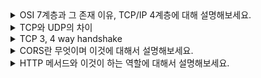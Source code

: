 
<details><summary>OSI 7계층과 그 존재 이유, TCP/IP 4계층에 대해 설명해보세요.</summary>
<p>

```html
- ksundong

OSI 7계층은 네트워크 통신을 구성하는 요소들 7개의 계층으로 표준화 한 것입니다.
이렇게 표준화하는 것의 장점은 통신이 일어나는 과정을 단계별로 파악할 수 있어,
문제가 발생하면 해당 문제를 해결하기 용이해집니다.

실제로 우리가 대부분 사용하는 네트워크는 TCP/IP 4계층입니다. 통신에 실제로 사용되는 계층이고
1,2 계층이 1계층, 5, 6, 7계층이 4계층으로 운영됩니다.
```

**OSI (Open System Interconnection)**

: 개방 시스템 상호 연결, 계층화된 구조

- OSI 모델의 목적
    1. 기본적인 하드웨어 또는 소프트웨어의 변경 없이 서로 다른 시스템간 개방 통신
    2. 안전하게 상호 연결이 가능한 네트워크 구조를 이해하고 설계하기 위한 모델

- OSI 7계층
    
    7 - application (응용)
    
    6 - presentation (표현)
    
    5 - session (세션)
    
    4 - transport (전송) : TCP와 UDP가 대표적인 통신 프로토콜
    
    3 - network (네트워크) : IP 주소, 라우터 장비와 연관
    
    2 - data link (데이터 링크) : MAC 주소, 스위치, 브릿지 장비와 연관
    
    1 - physical (물리) : 0/1의 전기 신호 전송/수신, 리피터 장비와 연관
    
    | 1, 2, 3 | 네트워크 지원 계층 | 하나의 장치에서 다른 장치로 전송되는 데이터의 물리적인 면을 처리 | 
    | --- | --- | --- | 
    | 4 | 전송 계층 | 네트워크 지원 계층과 사용자 지원 계층을 서로 연결 |
    | 5, 6, 7 | 사용자 지원 계층 | 관련 없는 소프트웨어 시스템간의 상호 운용성 제공 |
    
    data가 상위에서 하위 계층으로 내려가면서 header가 추가되고,
    
    하위에서 상위 계층으로 올라가면서 header가 삭제된다.
    

**TCP/IP (Transmission Control Protocol/Internet Protocol)**

: 전세계에서 가장 일반적으로 사용되는 프로토콜 세트 중 하나

컴퓨터 사이의 통신 표준 및 네트워크의 라우팅 및 상호연결에 대한 자세한 규칙을 지정

- TCP/IP 4계층
    
    : OSI 참조 모델을 기반으로 상업적이고 실무적으로 이용될 수 있도록 단순화된 모형
    
    4 - application (응용) : 응용 프로그램간 데이터를 교환하기 위해 사용되는 프로토콜
    
    3 - transport (전송) : 통신 노드 간의 연결 제어 및 자료 송수신
    
    2 - internet (인터넷) : 네트워크상 최종 목적지까지의 연결성 제공
    
    1 - network access (네트워크 액세스) : 물리적으로 데이터가 네트워크를 통해 어떻게 전송되는지 정의하고 장비간 데이터 전송
    
    | TCP/IP 4계층 | 역할 | 데이터 단위 | 전송 주소 | 예시 | 장비 | 
    | --- | --- | --- | --- | --- | --- |
    | 4(OSI 5, 6, 7) | 응용프로그램 간의 데이터 송수신 | Data/Message | - | 파일 전송, 이메일, FTP, HTTP, SSH, Telnet, DNS, SMTP 등 | - |
    | 3 (OSI 4) | 호스트 간의 자료 송수신 | Segment | port | TCP, UDP, RTP, RTCP 등 | 게이트웨이 |
    | 2 (OSI 3) | 데이터 전송을 위한 논리적 주소 지정 및 경로 지정 | Packet | IP | IP, ARP, ICMP, RARP, OSPF | 라우터 |
    | 1 (OSI 1, 2) | 실제 데이터 프레임을 송수신 | Frame | MAC | Ethernet, PPP, Token Ring 등 | 브릿지, 스위치 |

**+ 네트워킹 장비**

| 장비 | Layer | 역할 | 
| --- | --- | --- | 
| Repeater (리피터) | 1계층(physical) | 물리계층 상에서 세그먼트를 연결하여 연장. 전기신호 재생 및 증폭 장치(중계기) |
| Hub (허브) | 1계층(physical) | 네트워크 장비끼리 연결. 일종의 멀티포트 repeater 역할. 다양한 기기들로부터 오는 전기신호들을 받아서 증폭시키고 다른 기기로 뿌림 |
| Bridge (브리지) | 2계층(data link) | 패킷을 분석하여 다른 네트워크로 전송할 수 있는지 결정. 링크계층 네트워크를 결합시켜 LAN을 확장. 하나의 네트워크망 안에서 서로 다른 LAN 연결 |
| Switch (스위치) | 2계층(data link) | 목적지의 MAC 주소를 가지고 있는 포트에 프레임을 전송. 다양한 계층에서 동작 가능 |
| Router (라우터) | 3계층(network) | 패킷이 목적지까지 가기 위한 경로 설정. 패킷의 헤더에서 목적지 IP주소를 확인하고 네트워크 망으로 전송 |
| Gateway (게이트웨이) | 7계층(application) | 다른 네트워크로 들어가는 입구. 서로 다른 네트워크망 연결. 서로 다른 네트워크상의 통신 프로토콜 적절히 변환 |

+L2, L3, … 스위치 정리하기


- 참고자료
    
    [https://www.ibm.com/docs/ko/aix/7.1?topic=management-transmission-control-protocolinternet-protocol](https://www.ibm.com/docs/ko/aix/7.1?topic=management-transmission-control-protocolinternet-protocol)
    
    : IBM - TCP/IP
    
    [https://velog.io/@jehjong/개발자-인터뷰-TCPIP-4계층](https://velog.io/@jehjong/%EA%B0%9C%EB%B0%9C%EC%9E%90-%EC%9D%B8%ED%84%B0%EB%B7%B0-TCPIP-4%EA%B3%84%EC%B8%B5)
    
    : jehjong - [개발자 인터뷰] TCP/IP 4계층
    
    [http://www.ktword.co.kr/test/view/view.php?m_temp1=4842](http://www.ktword.co.kr/test/view/view.php?m_temp1=4842)
    
    : kt - 네트워킹 장비 (리피터, 허브, 스위치, 브릿지, 라우터)
    
    [https://siahn95.tistory.com/entry/Network장비-Hub허브-Bridge브릿지-Switch스위치-Router라우터-Gateway게이트웨이란](https://siahn95.tistory.com/entry/Network%EC%9E%A5%EB%B9%84-Hub%ED%97%88%EB%B8%8C-Bridge%EB%B8%8C%EB%A6%BF%EC%A7%80-Switch%EC%8A%A4%EC%9C%84%EC%B9%98-Router%EB%9D%BC%EC%9A%B0%ED%84%B0-Gateway%EA%B2%8C%EC%9D%B4%ED%8A%B8%EC%9B%A8%EC%9D%B4%EB%9E%80)
    
    : [Network][장비] Hub(허브), Bridge(브릿지), Switch(스위치), Router(라우터), Gateway(게이트웨이)란?
    
    [https://velog.io/@kimyeji203/네트워크-OSI-7계층-네트워크-장비-스위치-종류](https://velog.io/@kimyeji203/%EB%84%A4%ED%8A%B8%EC%9B%8C%ED%81%AC-OSI-7%EA%B3%84%EC%B8%B5-%EB%84%A4%ED%8A%B8%EC%9B%8C%ED%81%AC-%EC%9E%A5%EB%B9%84-%EC%8A%A4%EC%9C%84%EC%B9%98-%EC%A2%85%EB%A5%98)
    
    : kimyeji203 - [네트워크] OSI 7계층 - 네트워크 장비, 스위치 종류
    

.

</details>


<details><summary>TCP와 UDP의 차이</summary>
<p>



</details>


<details><summary>TCP 3, 4 way handshake</summary>
<p>



</details>


<details><summary>CORS란 무엇이며 이것에 대해서 설명해보세요.</summary>
<p>

```html
- ksundong

CORS는 웹개발을 하다가 흔히 만날 수 있는 이슈입니다.
대개는 프론트엔드 개발시에 로컬에서 API 서버에 요청을 보낼 때 흔하게 발생합니다.

서로 다른 도메인간에 자원을 공유하는 것을 뜻합니다.
대부분의 브라우저에서는 이를 기본적으로 차단하며, 서버측에서 헤더를 통해서 사용가능한 자원을 알려줍니다.

preflight request는 실제 요청을 보내도 안전한지 판단하기 위해 사전에 보내는 요청입니다.
OPTIONS 메서드로 요청하며 CORS를 허용하는지 확인합니다.
CORS가 허용된 웹서버라면 사용 가능한 리소스를 헤더에 담아 응답합니다.
```

**SOP (Same Origin Policy)**

: 동일 출처 정책

다른 출처의 리소스를 사용하는 것을 제한하는 보안 매커니즘

두 개의 URL이 존재할 때,

출처 = 프로토콜, 포트(지정된 경우), 호스트(도메인 주소)가 동일한 경우 두 URL의 Origin이 같다.

요청 헤더에 포함되는 값

```html
origin: 어디서 요청을 했는지 서버에 알려주는 주소
access-control-request-method : 실제 요청이 보낼 HTTP 메서드
access-control-request-headers : 실제 요청에 포함된 header
```

응답 헤더에 포함되는 값

```html
access-control-allow-origin : 서버가 허용하는 출처
access-control-allow-methods : 서버가 허용하는 HTTP 메서드 리스트
access-control-allow-headers : 서버가 허용하는 header 리스트
access-control-max-age : 프리 플라이트 요청의 응답을 캐시에 저장하는 시간
```

**CORS (Cross-Origin Resource Sharing)**

: 교차 출처 리소스 공유

다른 출처에서 자원을 요청할 수 있도록 허용하는 구조
    

- 다른 출처에서 자원을 요청하는 방법 3가지
    1. Simple Request : 단순 요청
        
        바로 서버에 요청
        
        1. GET, POST, HEAD 요청만 가능
        2. access-control-allow-origin은 어떤 요청을 허용할지 결정
        3. 허용되는 Header와 Content-Type이 정해져 있음
    2. Preflight Request : 사전 요청
        
        먼저 OPTIONS 메소드를 사용해 HTTP 요청을 다른 출처 리소스로 전송하여
        
        실제 요청이 안전한지(요청 가능 여부) 확인
        
        1. 웹브라우저에서 XMLHttpRequest를 특정 URL로 요청하기 전에 HTTP OPTIONS 호출
        2. 서버는 해당 URL에 접근할 수 있는 Origin URL과 HTTP 메소드 반환
    3. Credential Request : 인증 요청
        
        쿠키, 인증 헤더, TLS 클라이언트 인증서 등의 신용정보와 함께 요청
    

- CORS 해결 방법
    1. 프론트 프록시 서버 설정
    2. 직접 헤더 설정
    3. 스프링부트 cross-origin 설정


- 참고자료
    
    [https://dongwooklee96.github.io/post/2021/03/23/sopsame-origin-policy-란-무엇일까.html](https://dongwooklee96.github.io/post/2021/03/23/sopsame-origin-policy-%EB%9E%80-%EB%AC%B4%EC%97%87%EC%9D%BC%EA%B9%8C.html)
    
    : 이동욱 - SOP(Same-origin policy) 란 무엇일까?
    
    [https://velog.io/@frankle97/CORS란](https://velog.io/@frankle97/CORS%EB%9E%80)
    
    : frankle97 - CORS란
    
    [https://escapefromcoding.tistory.com/724](https://escapefromcoding.tistory.com/724)
    
    : 코동이 - CORS란 무엇인가? (코드 예시 포함)
    
    [https://fomaios.tistory.com/entry/Network-CORS란-feat-보안HTTP](https://fomaios.tistory.com/entry/Network-CORS%EB%9E%80-feat-%EB%B3%B4%EC%95%88HTTP)
    
    : Fomagran - CORS란? (디테일한 설명)
    

.

</details>


<details><summary>HTTP 메서드와 이것이 하는 역할에 대해서 설명해보세요.</summary>
<p>

```html
- ksundong

보통 REST API를 설계했다면 이해할 수 있을정도로 설명하면 되는 것 같습니다.

OPTIONS, HEAD, TRACE의 존재에 대해서는 알아만 둡시다. 특히 TRACE는 몰라도 되는 것 같습니다.
OPTIONS는 해당 uri에 대해 서버가 허용하는 메서드를 확인할 때 사용합니다.
HEAD는 GET과 비슷하나 header만 가져옵니다.

- GET 요청은 서버에 존재하는 데이터를 요청하는 것입니다.
  CRUD로 따지면 R입니다.
- POST 요청은 서버에 데이터를 생성하는 것을 요청합니다.
  CRUD로 따지면 C입니다.
- PUT 요청은 서버에 존재하는 데이터를 수정하거나 존재하지 않으면 생성합니다.
  CRUD로 따지면 C,U입니다.
- DELETE 요청은 서버에 데이터를 제거할 것을 요청합니다. 존재하지 않아도 동일하게 동작합니다.
  CRUD로 따지면 D입니다.
- PATCH 요청은 서버에 존재하는 데이터를 일부 수정합니다.
  CRUD로 따지면 U입니다.

더 나아가서 불필요한 메서드는 허용하지 않고 필요한 메서드만 허용하는 Whitelist 방식으로 관리합시다.
자세한 내용은 HTTP Method 취약점에 대해 검색합시다.
```

**HTTP (HyperText Transfer Protocol)**

:  HyperText(인터넷 상에서 전개되는 텍스트)를 전달하기 위한 프로토콜

TCP/IP를 기본 통신 프로토콜로 사용

- Request(요청) & Response(응답)
    
    ![Untitled](https://s3-us-west-2.amazonaws.com/secure.notion-static.com/a5482503-7d3a-4e82-9277-fc015244e4df/Untitled.png)
    
    Start line : 요청의 상태
    
    Status line : 응답의 상태
    
    HTTP headers : 요청을 지정하거나 메시지에 포함된 본문을 설명하는 헤더의 집합
    
    empty line : 헤더와 본문을 구분하는 빈 줄
    
    body : 요청과 관련된 데이터나 응답과 관련된 데이터 또는 문서를 포함
    

- HTTP 요청 메소드
    
    주어진 리소스에 수행하길 원하는 행동, 서버가 수행해야 할 동작을 지정
    
    | 메소드 | 설명 | 안전성 | 멱등성 | 캐시 가능 |
    | --- | --- | --- | --- | --- |
    | GET | 특정 리소스의 표시를 요청(조회) | O | O | O |
    | HEAD | GET과 동일하나 응답 body을 포함하지 않음 | O | O | O |
    | POST | 특정 리소스에 엔티티를 제출 | X | X | O |
    | PUT | 목적 리소스를 요청 payload로 생성 또는 수정 | X | O | X |
    | DELETE | 특정 리소스를 삭제 | X | O | X |
    | CONNECT | 목적 리소스로 식별되는 서버로의 터널을 맺음 | X | X | X |
    | OPTIONS | 목적 리소스의 통신을 설정 | O | O | X |
    | TRACE (en-US) | 목적 리소스의 경로를 따라 메시지 loop-back 테스트 | O | O | X |
    | PATCH | 리소스의 부분만을 수정 | X | X | X |
    
    - 메소드 속성
        1. Safe(안전성) : 호출해도 리소스를 변경하지 않는 특성
        2. Idempotent(멱등성) : 동일한 요청을 여러 번 보내도 한 번 보내는 것과 같은 것
        3. Cacheable(캐시 가능) : 응답 결과를 서버에 캐시 해서 사용 가능
        
        ![Untitled](https://s3-us-west-2.amazonaws.com/secure.notion-static.com/63ad7dc8-cc06-46fd-84af-d9492f6d1782/Untitled.png)
        
    
- Response code
    
    1XX (조건부 응답) : 요청을 받았으며 작업을 계속함
    
    2XX (성공) : 클라이언트가 요청한 동작을 수신하여 승낙했으며 성공적으로 처리
    
    3XX (리다이렉션 완료) : 클라이언트는 요청을 마치기 위해 추가 동작이 필요
    
    4XX (요청 오류) : 클라이언트에 오류가 있음
    
    5XX (서버 오류) : 서버가 유효한 요청을 명백하게 수행하지 못했음
    
    ```bash
    200 OK: 클라이언트의 성공적으로 처리
    302 Found: 요청된 리소스의 URI가 일시적으로 변경
    400 Bad Request: 요청이 잘못됨
    401 Unauthorized: 인증이 필요한 리소스에 인증없이 접근
    403 Forbidden: 서버까지 클라이언트 요청이 도착했으나 접근 권한이 없음
    404 Not Found: 서버가 요청된 리소스를 찾을 수 없음, 가장 흔한 오류
    408 Request Timeout: 요청 중 시간 초과
    500 Internal Server Error: 서버 문제로 인한 오류
    502 Bad Gateway: 게이트웨이가 연결된 서버에서 잘못된 응답을 받음, 보통 서버 폭주
    ```
    

- 참고 자료
    
    [https://ittrue.tistory.com/192](https://ittrue.tistory.com/192)
    
    : 잇트루 - [Network] HTTP란 무엇인가?
    
    [https://velog.io/@surim014/HTTP란-무엇인가](https://velog.io/@surim014/HTTP%EB%9E%80-%EB%AC%B4%EC%97%87%EC%9D%B8%EA%B0%80)
    
    : surim014 - HTTP란 무엇인가?
    
    [https://developer.mozilla.org/ko/docs/Web/HTTP/Methods](https://developer.mozilla.org/ko/docs/Web/HTTP/Methods)
    
    : MDN - HTTP 요청 메서드
    
    [https://girawhale.tistory.com/66](https://girawhale.tistory.com/66)
    
    : girawhale - HTTP 메소드의 종류와 특징, 속성
    

.

</details>

